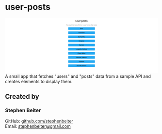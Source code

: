 # user-posts
![user-posts](./user-posts_ss.PNG)
A small app that fetches "users" and "posts" data from a sample API and creates elements to display them.
## Created by
### Stephen Beiter
GitHub: [github.com/stephenbeiter](http://github.com/stephenbeiter)  
Email: [stephenbeiter@gmail.com](mailto:stephenbeiter@gmail.com)